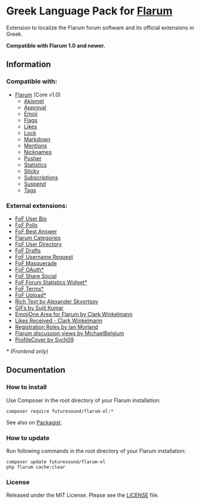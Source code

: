 # Greek Language Pack for [Flarum](https://flarum.org/)

Extension to localize the Flarum forum software and its official extensions in Greek.

**Compatible with Flarum 1.0 and newer.**

## Information


### Compatible with:

- [Flarum](https://github.com/flarum/core) (Core v1.0)
  - [Akismet](https://github.com/flarum/flarum-ext-akismet)
  - [Approval](https://github.com/flarum/flarum-ext-approval)
  - [Emoji](https://github.com/flarum/emoji)
  - [Flags](https://github.com/flarum/flags)
  - [Likes](https://github.com/flarum/likes)
  - [Lock](https://github.com/flarum/lock)
  - [Markdown](https://github.com/flarum/markdown)
  - [Mentions](https://github.com/flarum/mentions)
  - [Nicknames](https://github.com/flarum/nicknames)
  - [Pusher](https://github.com/flarum/pusher)
  - [Statistics](https://github.com/flarum/statistics)
  - [Sticky](https://github.com/flarum/sticky)
  - [Subscriptions](https://github.com/flarum/subscriptions)
  - [Suspend](https://github.com/flarum/suspend)
  - [Tags](https://github.com/flarum/tags)

### External extensions:
  - [FoF User Bio](https://github.com/FriendsOfFlarum/user-bio)
  - [FoF Polls](https://github.com/FriendsOfFlarum/polls)
  - [FoF Best Answer](https://github.com/FriendsOfFlarum/best-answer)
  - [Flarum Categories](https://github.com/askvortsov1/flarum-categories)
  - [FoF User Directory](https://github.com/FriendsOfFlarum/user-directory)
  - [FoF Drafts](https://github.com/FriendsOfFlarum/drafts)
  - [FoF Username Request](https://github.com/FriendsOfFlarum/username-request)
  - [FoF Masquerade](https://github.com/FriendsOfFlarum/masquerade)
  - [FoF OAuth*](https://github.com/FriendsOfFlarum/oauth)
  - [FoF Share Social](https://github.com/FriendsOfFlarum/share-social)
  - [FoF Forum Statistics Widget*](https://github.com/FriendsOfFlarum/forum-statistics-widget)
  - [FoF Terms*](https://github.com/FriendsOfFlarum/terms)
  - [FoF Upload*](https://github.com/FriendsOfFlarum/upload)
  - [Rich Text by Alexander Skvortsov](https://github.com/askvortsov1/flarum-rich-text)
  - [GIFs by Sujit Kumar](https://github.com/therealsujitk/flarum-ext-gifs)
  - [EmojiOne Area for Flarum by Clark Winkelmann](https://github.com/clarkwinkelmann/flarum-ext-emojionearea)
  - [Likes Received - Clark Winkelmann](https://github.com/clarkwinkelmann/flarum-ext-likes-received)
  - [Registration Roles by Ian Morland](https://github.com/imorland/flarum-regrole)
  - [Flarum discussion views by MichaelBelgium](https://github.com/MichaelBelgium/flarum-discussion-views)
  - [ProfileCover by Sych09](https://github.com/SychO9/flarum-profile-cover)

_* (Frontend only)_
## Documentation

### How to install

Use Composer in the root directory of your Flarum installation:

```text
composer require futuresound/flarum-el:*
```

See also on [Packagist](https://packagist.org/packages/futuresound/flarum-el).

### How to update

Run following commands in the root directory of your Flarum installation:

```text
composer update futuresound/flarum-el
php flarum cache:clear
```


### License

Released under the MIT License. Please see the [LICENSE](LICENSE) file.
